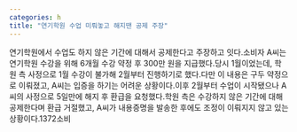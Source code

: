 ```yaml
---
categories: h
title: "연기학원 수업 미뤄놓고 해지땐 공제 주장"
---
```

연기학원에서 수업도 하지 않은 기간에 대해서 공제한다고 주장하고 잇다.소비자 A씨는 연기학원 수강을 위해 6개월 수강 약정 후 300만 원을 지급했다.당시 1월이었는데, 학원 측 사정으로 1월 수강이 불가해 2월부터 진행하기로 했다.다만 이 내용은 구두 약정으로 이뤄졌고, A씨는 입증을 하기는 어려운 상황이다.이후 2월부터 수업이 시작됐으나 A씨의 사정으로 5일만에 해지 후 환급을 요청했다.학원 측은 수강하지 않은 기간에 대해 공제한다며 환급 거절했고, A씨가 내용증명을 발송한 후에도 조정이 이뤄지지 않고 있는 상황이다.1372소비